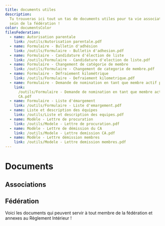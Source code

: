 ```yaml
---
title: documents utiles
description:
  Tu trouveras ici tout un tas de documents utiles pour ta vie associative ou au
  sein de la fédération !
color: documentsColor
filesFederation:
  - name: Autorisation parentale
    link: /outils/Autorisation parentale.pdf
  - name: Formulaire - Bulletin d'adhésion
    link: /outils/Formulaire - Bulletin d'adhesion.pdf
  - name: Formulaire - Candidature d'élection de liste
    link: /outils/Formulaire - Candidature d'election de liste.pdf
  - name: Formulaire - Changement de catégorie de membre
    link: /outils/Formulaire - Changement de categorie de membre.pdf
  - name: Formulaire - Défraiement kilométrique
    link: /outils/Formulaire - Defraiement kilometrique.pdf
  - name: Formulaire - Demande de nomination en tant que membre actif par le CA
    link:
      /outils/Formulaire - Demande de nomination en tant que membre actif par le
      CA.pdf
  - name: Formulaire - Liste d'émargement
    link: /outils/Formulaire - Liste d'emargement.pdf
  - name: Liste et description des équipes
    link: /outils/Liste et description des equipes.pdf
  - name: Modèle - Lettre de procuration
    link: /outils/Modele - Lettre de procuration.pdf
  - name: Modèle - Lettre de démission du CA
    link: /outils/Modele - Lettre demission CA.pdf
  - name: Modèle - Lettre démission membres
    link: /outils/Modele - Lettre demission membres.pdf
---
```


# Documents

## Associations

<campus-center>
  <campus-responsive-image
    folder-name="outils"
    name="creer-son-association.jpg"
    max-width="600"></campus-responsive-image>
</campus-center>

## Fédération

Voici les documents qui peuvent servir à tout membre de la fédération et annexes
au Règlement Intérieur !

<campus-download-links :files="filesFederation"></campus-download-links>
